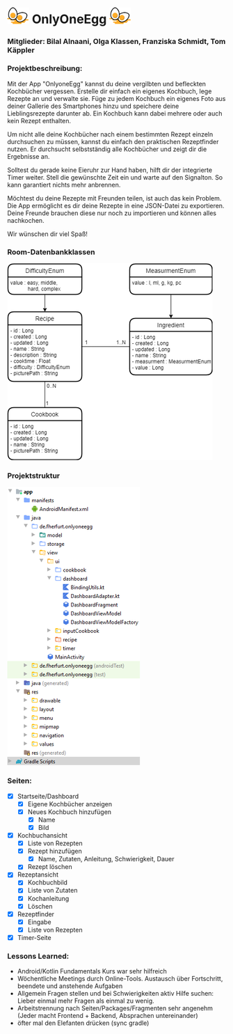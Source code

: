 # <img src="egg.svg" alt="egg" width="50"/> OnlyOneEgg <img src="egg.svg" alt="egg" width="50"/>

### Mitglieder: Bilal Alnaani, Olga Klassen, Franziska Schmidt, Tom Käppler

### Projektbeschreibung:
Mit der App "OnlyoneEgg" kannst du deine vergilbten und befleckten Kochbücher vergessen. Erstelle dir einfach ein eigenes Kochbuch, lege Rezepte an und verwalte sie.
Füge zu jedem Kochbuch ein eigenes Foto aus deiner Gallerie des Smartphones hinzu und speichere deine Lieblingsrezepte darunter ab. 
Ein Kochbuch kann dabei mehrere oder auch kein Rezept enthalten.

Um nicht alle deine Kochbücher nach einem bestimmten Rezept einzeln durchsuchen zu müssen, kannst du einfach den praktischen Rezeptfinder nutzen. 
Er durchsucht selbstständig alle Kochbücher und zeigt dir die Ergebnisse an.

Solltest du gerade keine Eieruhr zur Hand haben, hilft dir der integrierte Timer weiter. Stell die gewünschte Zeit ein und warte auf den Signalton. So kann garantiert nichts mehr anbrennen.

Möchtest du deine Rezepte mit Freunden teilen, ist auch das kein Problem. Die App ermöglicht es dir deine Rezepte in eine JSON-Datei zu exportieren. 
Deine Freunde brauchen diese nur noch zu importieren und können alles nachkochen.

Wir wünschen dir viel Spaß!


### Room-Datenbankklassen

![DatabaseSchema](PMEDatabaseSchema.png)

### Projektstruktur

![DatabaseSchema](Structure.png)

### Seiten:
- [x] Startseite/Dashboard
  - [x] Eigene Kochbücher anzeigen
  - [x] Neues Kochbuch hinzufügen
	  - [x] Name
    - [x] Bild
- [x] Kochbuchansicht
  - [x] Liste von Rezepten
  - [x] Rezept hinzufügen
  	- [x] Name, Zutaten, Anleitung, Schwierigkeit, Dauer
  - [x] Rezept löschen
- [x] Rezeptansicht
  - [x] Kochbuchbild
  - [x] Liste von Zutaten
  - [x] Kochanleitung
  - [x] Löschen
- [x] Rezeptfinder
  - [x] Eingabe
  - [x] Liste von Rezepten
- [x] Timer-Seite

### Lessons Learned:

- Android/Kotlin Fundamentals Kurs war sehr hilfreich
- Wöchentliche Meetings durch Online-Tools. Austausch über Fortschritt, beendete und anstehende Aufgaben 
- Allgemein Fragen stellen und bei Schwierigkeiten aktiv Hilfe suchen: Lieber einmal mehr Fragen als einmal zu wenig.
- Arbeitstrennung nach Seiten/Packages/Fragmenten sehr angenehm (Jeder macht Frontend + Backend, Absprachen untereinander)
- öfter mal den Elefanten drücken (sync gradle)
